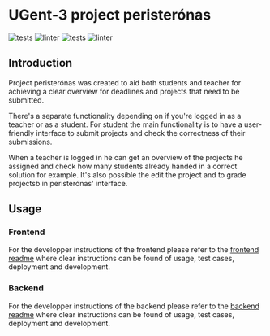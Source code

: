 # UGent-3 project peristerónas
![tests](https://github.com/SELab-2/UGent-3/actions/workflows/ci-test-frontend.yaml/badge.svg?branch=development)
![linter](https://github.com/SELab-2/UGent-3/actions/workflows/ci-linter-frontend.yaml/badge.svg?branch=development)
![tests](https://github.com/SELab-2/UGent-3/actions/workflows/ci-test-backend.yaml/badge.svg?branch=development)
![linter](https://github.com/SELab-2/UGent-3/actions/workflows/ci-linter-backend.yaml/badge.svg?branch=development)
## Introduction
Project peristerónas was created to aid both students and teacher for achieving a
clear overview for deadlines and projects that need to be submitted.

There's a separate functionality depending on if you're logged in as a teacher or as a student.
For student the main functionality is to have a user-friendly interface to submit projects and check the correctness of their submissions.

When a teacher is logged in he can get an overview of the projects he assigned and check how many students already
handed in a correct solution for example. It's also possible the edit the project and to grade projectsb in peristerónas' interface. 
## Usage
### Frontend
For the developper instructions of the frontend please refer to the [frontend readme](frontend/README.md)
where clear instructions can be found of usage, test cases, deployment and development.
### Backend
For the developper instructions of the backend please refer to the [backend readme](backend/README.md)
where clear instructions can be found of usage, test cases, deployment and development.

